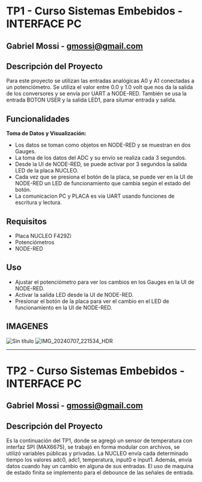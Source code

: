 # TP1  - Curso Sistemas Embebidos  - INTERFACE PC

## Gabriel Mossi - gmossi@gmail.com

## Descripción del Proyecto

Para este proyecto se utilizan las entradas analógicas A0 y A1 conectadas a un potenciómetro. Se utiliza el valor entre 0.0 y 1.0 volt que nos da la salida de los conversores y se envía por UART a NODE-RED. También se usa la entrada BOTON USER y la salida LED1, para silumar entrada y salida. 

## Funcionalidades

 **Toma de Datos y Visualización:**
  - Los datos se toman como objetos en NODE-RED y se muestran en dos Gauges.
  - La toma de los datos del ADC y su envío se realiza cada 3 segundos.
  - Desde la UI de NODE-RED, se puede activar por 3 segundos la salida LED de la placa NUCLEO.
  - Cada vez que se presiona el botón de la placa, se puede ver en la UI de NODE-RED un LED de funcionamiento que cambia según el estado del botón.
  - La comunicacion PC y PLACA es via UART usando funciones de escritura y lectura.

## Requisitos

- Placa NUCLEO F429Zi
- Potenciómetros
- NODE-RED

## Uso

- Ajustar el potenciómetro para ver los cambios en los Gauges en la UI de NODE-RED.
- Activar la salida LED desde la UI de NODE-RED.
- Presionar el botón de la placa para ver el cambio en el LED de funcionamiento en la UI de NODE-RED.

## IMAGENES

![Sin título](https://github.com/ghmossi/TP1-Curso-Embebidos/assets/55816661/be99c3bc-06e3-4b13-a09d-c84a4968f94e)
![IMG_20240707_221534_HDR](https://github.com/ghmossi/TP1-Curso-Embebidos/assets/55816661/b516d9ec-77ad-4d99-825a-23944a049741)

---------------------------------------------------------------------------------------------------


# TP2  - Curso Sistemas Embebidos  - INTERFACE PC

## Gabriel Mossi - gmossi@gmail.com

## Descripción del Proyecto

Es la continuación del TP1, donde se agregó un sensor de temperatura con interfaz SPI (MAX6675), se trabajó en forma modular con archivos, se utilizó variables públicas y privadas.
La NUCLEO envía cada determinado tiempo los valores adc0, adc1, temperatura, input0 e input1. Además, envía datos cuando hay un cambio en alguna de sus entradas.
El uso de maquina de estado finita se implemento para el debounce de las señales de entrada.

